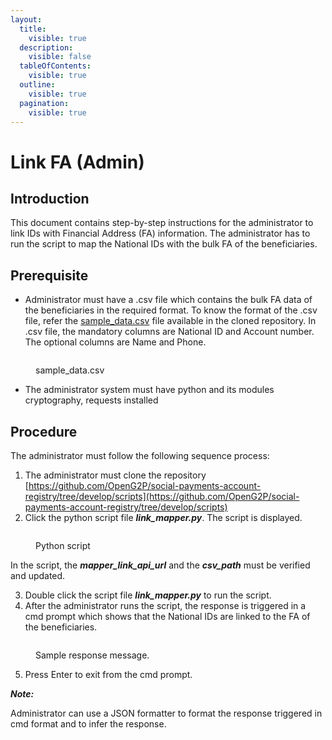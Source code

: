 ```yaml
---
layout:
  title:
    visible: true
  description:
    visible: false
  tableOfContents:
    visible: true
  outline:
    visible: true
  pagination:
    visible: true
---
```


# Link FA (Admin)

## Introduction

This document contains step-by-step instructions for the administrator to link IDs with Financial Address (FA) information. The administrator has to run the script to map the National IDs with the bulk FA of the beneficiaries.&#x20;

## Prerequisite

* Administrator must have a .csv file which contains the bulk FA data of the beneficiaries in the required format. To know the format of the .csv file, refer the [sample\_data.csv](https://github.com/OpenG2P/social-payments-account-registry/tree/develop/scripts) file available in the cloned repository. In .csv file, the mandatory columns are National ID and Account number. The optional columns are Name and Phone.&#x20;

<figure><img src="../../../.gitbook/assets/sample-csv-file.png" alt=""><figcaption><p>sample_data.csv</p></figcaption></figure>

* The administrator system must have python and its modules cryptography, requests installed

## Procedure

The administrator must follow the following sequence process:

1. The administrator must clone the repository [https://github.com/OpenG2P/social-payments-account-registry/tree/develop/scripts](https://github.com/OpenG2P/social-payments-account-registry/tree/develop/scripts)
2. Click the python script file _**link\_mapper.py**_. The script is displayed.

<figure><img src="../../../.gitbook/assets/python-script.png" alt=""><figcaption><p>Python script</p></figcaption></figure>

In the script, the _**mapper\_link\_api\_url**_  and the _**csv\_path**_ must be verified and updated.

3. Double click the script file _**link\_mapper.py**_ to run the script.
4. After the administrator runs the script, the response is triggered in a cmd prompt which shows that the National IDs are linked to the FA of the beneficiaries.

<figure><img src="../../../.gitbook/assets/Sample-response-message .png" alt=""><figcaption><p>Sample response message.</p></figcaption></figure>

5. Press Enter to exit from the cmd prompt.&#x20;

_**Note:**_

Administrator can use a JSON formatter to format the response triggered in cmd format and to infer the response.
